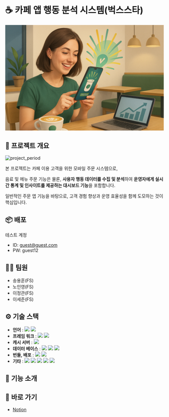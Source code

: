 # ☕️ 카페 앱 행동 분석 시스템(벅스스타)

<div align="center">
<img src="https://github.com/Bucks-Star/.github/blob/main/profile/profileimgs/image.png" alt="메인" />
</div>

## 📝 프로젝트 개요
![project_period](https://img.shields.io/badge/Project%20Period-2025--08--04%20~%202025--09--08-024d28)<br>

본 프로젝트는 카페 이용 고객을 위한 모바일 주문 시스템으로, 

음료 및 메뉴 주문 기능은 물론, **사용자 행동 데이터를 수집 및 분석**하여 **운영자에게 실시간 통계 및 인사이트를 제공하는 대시보드 기능**을 포함합니다. 

일반적인 주문 앱 기능을 바탕으로, 고객 경험 향상과 운영 효율성을 함께 도모하는 것이 핵심입니다.

## 📦 배포

> 

테스트 계정

- ID: guest@guest.com
- PW: guest12

## 💁🏻 팀원
  - 송용훈(FS)
  - 노인영(FS)
  - 이정관(FS)
  - 이세준(FS)

## ⚙️ 기술 스택
- **언어** : <!-- TypeScript --><a href="https://www.typescriptlang.org"><img src="https://img.shields.io/badge/TypeScript-3178C6?style=flat&logo=TypeScript&logoColor=white" /></a> <!-- JavaScript --><a href="https://www.ecma-international.org/"><img src="https://img.shields.io/badge/JavaScript-F7DF1E?style=flat&logo=JavaScript&logoColor=white" /></a>
- **프레임 워크** : <!-- Next.js --><a href="https://nextjs.org"><img src="https://img.shields.io/badge/Next.js-000000?style=flat&logo=Next.js&logoColor=white" /></a> <!-- Express.js --><a href="https://expressjs.com/"><img src="https://img.shields.io/badge/Express-000000?style=flat&logo=Express&logoColor=white" /></a>
- **캐시 서버** : <!-- Redis --><a href="https://redis.io"><img src="https://img.shields.io/badge/Redis-FF4438?style=flat&logo=Redis&logoColor=white" /></a>
- **데이터 베이스** : <!-- MongoDB --><a href="https://www.mongodb.com/"><img src="https://img.shields.io/badge/MongoDB-47A248?style=flat&logo=MongoDB&logoColor=white" /></a> <!-- mongoose --><a href="https://mongoosejs.com/"><img src="https://img.shields.io/badge/Mongoose-880000?style=flat&logo=Mongoose&logoColor=white" /></a> <!-- ClickHouse --><a href="https://clickhouse.com/"><img src="https://img.shields.io/badge/ClickHouse-FFCC01?style=flat&logo=ClickHouse&logoColor=white" /></a>
- **번들, 배포** : <!-- Turborepo --><a href="https://turborepo.com/"><img src="https://img.shields.io/badge/Turborepo-FF1E56?style=flat&logo=Turborepo&logoColor=white" /></a> <!-- OCI --><a href="https://www.oracle.com/cloud/"><img src="https://img.shields.io/badge/OCI-F80000?style=flat&logo=Oracle&logoColor=white" /></a> 
- **기타** : <!-- Zustand --><a href="https://zustand-demo.pmnd.rs/"><img src="https://img.shields.io/badge/Zustand-FF9551?style=flat&logo=Zustand&logoColor=white" /></a> <!-- React Router --><a href="https://reactrouter.com"><img src="https://img.shields.io/badge/React_Router-CA4245?style=flat&logo=React%20router&logoColor=white" /></a> <!-- React Query --><a href="https://tanstack.com/query/latest"><img src="https://img.shields.io/badge/React_Query-FF4154?style=flat&logo=React%20query&logoColor=white" /></a> <!-- React Hook Form --><a href="https://react-hook-form.com"><img src="https://img.shields.io/badge/React_Hook_Form-EC5990?style=flat&logo=React%20hook%20form&logoColor=white" /></a> <!-- Tailwind CSS --><a href="https://tailwindcss.com"><img src="https://img.shields.io/badge/Tailwind-06B6D4?style=flat&logo=tailwindcss&logoColor=white" /></a>


## 🧩 기능 소개

## 🔗 바로 가기
- [Notion](https://www.notion.so/2454a00d5d0580b3a9fbedf3a4cf9085)
